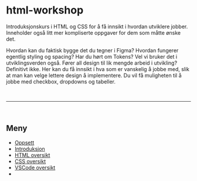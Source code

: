 # html-workshop

Introduksjonskurs i HTML og CSS for å få innsikt i hvordan utviklere jobber. Inneholder også litt mer kompliserte oppgaver for dem som måtte ønske det.

Hvordan kan du faktisk bygge det du tegner i Figma? Hvordan fungerer egentlig styling og spacing? Har du hørt om Tokens? Vel vi bruker det i utviklingsverden også. Fører all design til lik mengde arbeid i utvikling? Definitivt ikke. Her kan du få innsikt i hva som er vanskelig å jobbe med, slik at man kan velge lettere design å implementere. Du vil få muligheten til å jobbe med checkbox, dropdowns og tabeller.

<br>
<hr>
<br>

## Meny

- [Oppsett](docs/setup.md)
- [Introduksjon](docs/intro.md)
- [HTML oversikt](docs/html-overview.md)
- [CSS oversikt](docs/css-overview.md)
- [VSCode oversikt](docs/vscode-overview.md)
-
